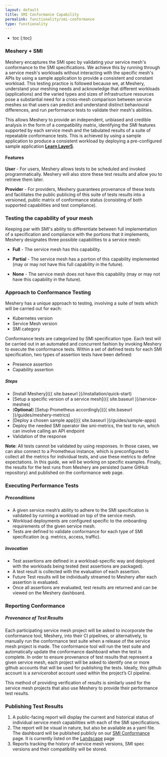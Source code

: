 ```yaml
---
layout: default
title: SMI Conformance Capability
permalink: functionality/smi-conformance
type: functionality
---
```


* toc
{:toc}

### **Meshery + SMI**

Meshery encaptures the SMI spec by validating your service mesh's conformance to the SMI specifications. We achieve this by running through a service mesh's workloads without interacting with the specific mesh's APIs by using a sample application to provide a consistent and constant workload. This testing practice is followed because we, at Meshery, understand your meshing needs and acknowledge that different workloads (applications) and the varied types and sizes of infrastructure resources pose a substantial need for a cross-mesh comparison between service meshes so that users can predict and understand distinct behavioural differences, and run performance tests to validate their mesh's abilities.

This allows Meshery to provide an independent, unbiased and credible analysis in the form of a compatibility matrix, identifying the SMI features supported by each service mesh and the tabulated results of a suite of repeatable conformance tests. This is achieved by using a sample application to produce a consistent workload by deploying a pre-configured sample application [**Learn Layer5**](https://github.com/layer5io/learn-layer5).

#### **Features**

**User** - For users, Meshery allows tests to be scheduled and invoked programmatically. Meshery will also store these test results and allow you to retrieve them later.

**Provider** - For providers, Meshery guarantees provenance of these tests and facilitates the public publicing of this suite of tests results into a versioned, public matrix of conformance status (consisting of both supported capabilities and test compliance).

### **Testing the capability of your mesh**

Keeping par with SMI's ability to differentiate between full implementation of a specification and compliance with the portions that it implements, Meshery designates three possible capabilities to a service mesh:

- **Full** - The service mesh has this capability.

- **Partial** - The service mesh has a portion of this capability implemented (may or may not have this full capability in the future).

- **None** - The service mesh does not have this capability (may or may not have this capability in the future).

### **Approach to Conformance Testing**

Meshery has a unique approach to testing, involving a suite of tests which will be carried out for each:

- Kubernetes version 
- Service Mesh version 
- SMI category

Conformance tests are categorized by SMI specification type. Each test will be carried out in an automated and concurrent fashion by invoking Meshery to execute the conformance tests. Within a set of defined tests for each SMI specification, two types of assertion tests have been defined:

- Presence assertion  
- Capability assertion

##### **Steps**

- [Install Meshery]({{ site.baseurl }}/installation/quick-start)
- [Setup a specific version of a service mesh]({{ site.baseurl }}/service-meshes)
- (**Optional**) [Setup Prometheus accordingly]({{ site.baseurl }}/guides/meshery-metrics)
- [Deploy a chosen sample app]({{ site.baseurl }}/guides/sample-apps)
- Deploy the needed SMI operator like smi-metrics, the test to run, which can involve calling an API endpoint
- Validation of the response

**Note**: All tests cannot be validated by using responses. In those cases, we can also connect to a Prometheus instance, which is preconfigured to collect all the metrics for individual tests, and use these metrics to define expectations. In this guide, we will be working on specific examples.
Finally, the results for the test runs from Meshery are persisted (same GitHub repository) and published on the conformance web page. 

### **Executing Performance Tests**

##### Preconditions

- A given service mesh’s ability to adhere to the SMI specification is validated by running a workload on top of the service mesh.
- Workload deployments are configured specific to the onboarding requirements of the given service mesh.
- Tests are defined to validate conformance for each type of SMI specification (e.g. metrics, access, traffic).

##### Invocation

- Test assertions are defined in a workload-specific way and deployed with the workloads being tested (test assertions are packaged).
- A test result is collected with the evaluation of each assertion.
- Future Test results will be individually streamed to Meshery after each assertion is evaluated.
- Once all assertions are evaluated, test results are returned and can be viewed on the Meshery dashboard.

### **Reporting Conformance**

##### Provenance of Test Results

Each participating service mesh project will be asked to incorporate the conformance tool, Meshery, into their CI pipelines, or alternatively, to manually run the conformance test suite when a release of the service mesh project is made. The conformance tool will run the test suite and automatically update the conformance dashboard when the test is complete.
In order to ensure provenance of test results that represent a given service mesh, each project will be asked to identify one or more github accounts that will be used for publishing the tests. Ideally, this github account is a *servicerobot* account used within the project’s CI pipeline.

This method of providing verification of results is similarly used for the service mesh projects that also use Meshery to provide their performance test results.

### **Publishing Test Results**

1. A public-facing report will display the current and historical status of individual service mesh capabilities with each of the SMI specifications.
1.  The report will be visual in nature, but also be available as a yaml file. The dashboard will be published publicly on our [SMI Conformance](https/meshery.io/smi-conformance) page. It is currently listed on the [Landscape](https/layer5.io/landscape#smi) page
1. Reports tracking the history of service mesh versions, SMI spec versions and their compatibility will be stored.